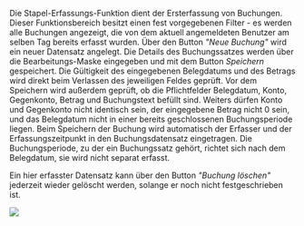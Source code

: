 Die Stapel-Erfassungs-Funktion dient der Ersterfassung von Buchungen. Dieser Funktionsbereich besitzt einen fest vorgegebenen Filter - es werden alle
Buchungen angezeigt, die von dem aktuell angemeldeten Benutzer am selben Tag bereits erfasst wurden. Über den Button _"Neue Buchung"_ wird ein
neuer Datensatz angelegt. Die Details des Buchungssatzes werden über die Bearbeitungs-Maske eingegeben und mit dem Button _Speichern_
gespeichert. Die Gültigkeit des eingegebenen Belegdatums und des Betrags wird direkt beim Verlassen des jeweiligen Feldes geprüft. Vor dem
Speichern wird außerdem geprüft, ob die Pflichtfelder Belegdatum, Konto, Gegenkonto, Betrag und Buchungstext befüllt sind. Weiters
dürfen Konto und Gegenkonto nicht identisch sein, der eingegebene Betrag nicht 0 sein, und das Belegdatum nicht in einer bereits geschlossenen
Buchungsperiode liegen. Beim Speichern der Buchung wird automatisch der Erfasser und der Erfassungszeitpunkt in den Buchungsdatensatz eingetragen. Die
Buchungsperiode, zu der ein Buchungssatz gehört, richtet sich nach dem Belegdatum, sie wird nicht separat erfasst.

Ein hier erfasster Datensatz kann über den Button _"Buchung löschen"_ jederzeit wieder gelöscht werden, solange er noch nicht
festgeschrieben ist.

![](http://xpecto.github.io/docs/img/img081.png)
